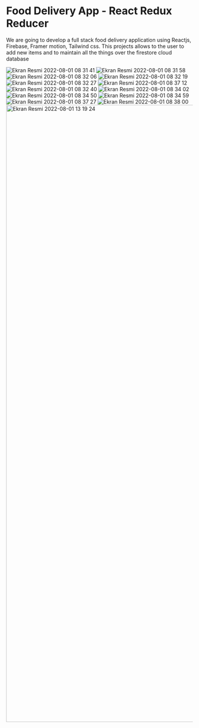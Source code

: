 <h1>Food Delivery App - React Redux Reducer</h1>
<p>We are going to develop a full stack food delivery application using Reactjs, Firebase, Framer motion, Tailwind css. This projects allows to the user to add new items and to maintain all the things over the firestore cloud database</p>

![Ekran Resmi 2022-08-01 08 31 41](https://user-images.githubusercontent.com/58546835/182126966-2142297b-b1ee-40ae-96f0-dfeb607b7aef.png)
![Ekran Resmi 2022-08-01 08 31 58](https://user-images.githubusercontent.com/58546835/182127040-07ffbb76-e23a-4f20-ae5b-696c2b644e83.png)
![Ekran Resmi 2022-08-01 08 32 06](https://user-images.githubusercontent.com/58546835/182127059-3bc2bd6c-6851-41b6-9c08-fef938d0aed7.png)
![Ekran Resmi 2022-08-01 08 32 19](https://user-images.githubusercontent.com/58546835/182127075-303677c5-fac9-4807-9793-491bd5bc915e.png)
![Ekran Resmi 2022-08-01 08 32 27](https://user-images.githubusercontent.com/58546835/182127096-802d6238-d2f9-40c8-aada-37e2d5beafd8.png)
![Ekran Resmi 2022-08-01 08 37 12](https://user-images.githubusercontent.com/58546835/182127192-b7cbd98d-d200-4238-b902-659bf84e9483.png)
![Ekran Resmi 2022-08-01 08 32 40](https://user-images.githubusercontent.com/58546835/182127112-cc6065e1-ddcc-4ef8-b84d-802343b394da.png)
![Ekran Resmi 2022-08-01 08 34 02](https://user-images.githubusercontent.com/58546835/182127126-45f1ee95-7dad-4d58-8492-07861e0ea067.png)
![Ekran Resmi 2022-08-01 08 34 50](https://user-images.githubusercontent.com/58546835/182127137-5ef26796-cb2c-4f6f-88ab-5be6566c8638.png)
![Ekran Resmi 2022-08-01 08 34 59](https://user-images.githubusercontent.com/58546835/182127155-80079a5c-f239-410b-b73d-f0d96b733a7a.png)
![Ekran Resmi 2022-08-01 08 37 27](https://user-images.githubusercontent.com/58546835/182127350-b5eadecd-120e-4180-94b4-b610e0dcabc1.png)
![Ekran Resmi 2022-08-01 08 38 00](https://user-images.githubusercontent.com/58546835/182127374-454b8a01-eba8-43f8-bab2-80e18734a6c3.png)
<img width="1667" alt="Ekran Resmi 2022-08-01 13 19 24" src="https://user-images.githubusercontent.com/58546835/182127709-9e69660a-0953-49cb-96d6-755b096dc90c.png">
